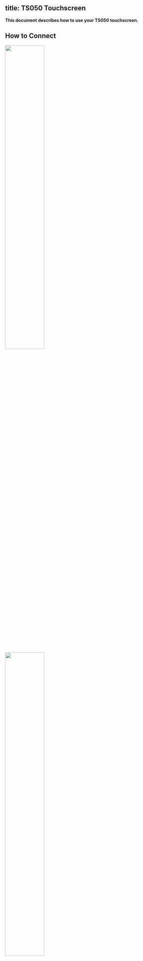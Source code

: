 title: TS050 Touchscreen
---

**This document describes how to use your TS050 touchscreen.**

## How to Connect

<img src="/linux/images/vim4/vim4_ts050_front.jpg" width="50%" height="50%">

<img src="/linux/images/vim4/vim4_ts050.jpg" width="50%" height="50%">

## How to Rotate


By default the TS050 touchscreen will be in portrait mode, this guide will show you how to rotate it to landscape mode.


<ul class="nav nav-tabs" id="myTab" role="tablist">
  <li class="nav-item" role="presentation">
    <a class="nav-link active" id="desktop-tab" data-toggle="tab" href="#desktop" role="tab" aria-controls="desktop" aria-selected="true">Desktop</a>
  </li>
  <li class="nav-item" role="presentation">
    <a class="nav-link" id="server-tab" data-toggle="tab" href="#server" role="tab" aria-controls="server" aria-selected="false">Server (Headless)</a>
  </li>
</ul>
<div class="tab-content" id="myTabContent">
<div class="tab-pane fade show active" id="desktop" role="tabpanel" aria-labelledby="desktop-tab">

 
You will need to create an Xorg configuration file and an autostart script to set the resolution.

1. **Create Xorg configuration file**

Create a file `/etc/X11/xorg.conf.d/10-ts050-fbdev-rotate.conf` with the contents below:

```sh
Section "Device"
    Identifier "Configured Video Device"
    # Rotate off
#   Option "Rotate" "off"
    # Rotate Right / clockwise, 90 degrees
    Option "Rotate" "CW"
    # Rotate upside down, 180 degrees
#   Option "Rotate" "UD"
    # Rotate counter clockwise, 270 degrees
#   Option "Rotate" "CCW"

EndSection

Section "InputClass"
    Identifier "Coordinate Transformation Matrix"
    MatchIsTouchscreen "on"
    MatchProduct "EP0000M09"
    MatchDriver "libinput"
    # Rotate Right / clockwise, 90 degrees 
    Option "CalibrationMatrix" "0 1 0 -1 0 1 0 0 1"
    # Rotate upside down, 180 degrees
#   Option "CalibrationMatrix" "-1 0 1 0 -1 1 0 0 1"
    # otate counter clockwise, 270 degrees 
#   Option "CalibrationMatrix" "0 -1 1 1 0 0 0 0 1"
EndSection
```

2. **Create autostart-file**

Create a file `/etc/xdg/autostart/panel-setup.desktop` with the contents below:

```sh
[Desktop Entry]
Version=1.0
Name=pixel
Exec=xrandr --output "default" --mode "1920x1088"
Terminal=false
Type=Application
Categories=
GenericName=
X-GNOME-Autostart-Phase=Initialization
X-KDE-autostart-phase=1
NoDisplay=true
```

Restart the system and the screen will automatically change to the landscape orientation.

{% note info Note %}

The configuration above will rotate your screen to `landscape` mode, you can also rotate to other modes by uncommenting the mode you want.
Please note that the resolution for `landscape` mode is `1920x1088`, `portrait` mode is `1088x1920`.

{% endnote %}


{% note warn These screen configuration files will also affect the HDMI display, so you may have to remove them if the changes are undesired. %}

{% endnote %}

</div>
<div class="tab-pane fade show" id="server" role="tabpanel" aria-labelledby="server-tab">


Please refer to [Rotate Framebuffer Console](RotateFramebuffer.html).

</div>
</div>


